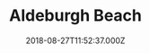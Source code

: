 ---
date: 2018-08-27T11:52:37.000Z
title: Aldeburgh Beach
latitude: 52.152740220273294
longitude: 1.603231430053711
url: http://www.aldeburgh-uk.com
category: checkin
---